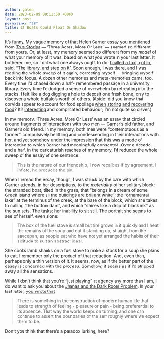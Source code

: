 ```yaml
---
author: galen
date: 2023-02-09 09:11:50 +0000
layout: post
permalink: "28"
title: If Boats Could Float On Shadow
---
```



It’s funny. My vague memory of that Helen Garner essay [you mentioned](https://angst.blog/27) from [*True Stories*](https://worldcat.org/isbn/9781875847242) — ‘Three Acres, More Or Less’ — seemed so different from yours. Or, at least, my memory seemed so different from my *model* of what your memory of it was, based on what you wrote in your last letter. It bothered me, so I did what one always ought to do: [I called a taxi, got in, said, “The library, and step on it”](https://www.goodreads.com/quotes/177489-i-do-things-like-get-in-a-taxi-and-say). Soon enough, I was there, and I was reading the whole sweep of it again, correcting myself — bringing myself back into focus. A dozen other memories and meta-memories came, too. Every time I’d chased down a half- remembered passage in a university library. Every time I’d dodged a sense of overwhelm by retreating into the stacks. I felt like a dog digging a hole to deposit one fresh bone, only to discover a whole buffalo’s worth of others. (Aside: did you know that corvids appear to account for food spoilage [when](https://doi.org/10.1071/MU9780098b) [storing](https://www.jstor.org/stable/4534267) [and](https://doi.org/10.1098/rstb.2009.0210) [recovering](https://link.springer.com/article/10.1007/s10164-005-0147-5) [food](https://royalsocietypublishing.org/doi/full/10.1098/rspb.2015.0278)? It’s [interesting](https://doi.org/10.1007/978-981-10-5221-7_14) and complicated behaviour; I’m not quite so clever.)

In my memory, ‘Three Acres, More Or Less’ was an essay that circled around fragments of interactions with two men — Garner’s old father, and Garner’s old friend. In my memory, both men were “contemptuous as a farmer”: compulsively belittling and condescending in their interactions with her, and yet somehow under the impression that this was a mode of interaction to which Garner had meaningfully consented. Over a decade and a half, in the caricaturish reaches of my memory, I’d reduced the whole sweep of the essay of one sentence:

> This is the nature of our friendship, I now recall: as if by agreement, I inflate, he produces the pin.

When I reread the essay, though, I was struck by the care with which Garner attends, in her descriptions, to the *materiality* of her solitary block: the stranded boat, tilted in the grass, that “belongs in a dream of some Greek island where all the buildings are brilliant white”; the “ornamental lake” at the terminus of the creek, at the base of the block, which she takes to calling “the bottom dam”, and which “shines like a drop of black ink” as the sun sets. The tasks; her inability to sit still. The portrait she seems to see of herself, even alone:

> The box of the fuel stove is small but fire grows in it quickly and I heat the remains of the soup and eat it standing up, straight from the saucepan, as people eat who have not yet arranged the habits of their solitude to suit an abstract ideal.

She cooks lamb shanks on a fuel stove to make a stock for a soup she plans to eat. I remember only the product of that reduction. And, even then, perhaps only a thin version of it. It seems, now, as if the better part of the essay is concerned with the *process*. Somehow, it seems as if I’d stripped away all the sensations.

While I don’t think that you’re “just playing” at agency any more than I am, I do want to ask you about the [Jhanas and the Dark Room Problem](https://astralcodexten.substack.com/p/jhanas-and-the-dark-room-problem). In your last letter, [you wrote that](https://angst.blog/27)

> There is something in the construction of modern human life that leads to strength of feeling - pleasure or pain - being preferential to its absence. That way the world keeps on turning, and one can continue to assert the boundaries of the self roughly where we expect them to be.

Don’t you think that there’s a paradox lurking, here?